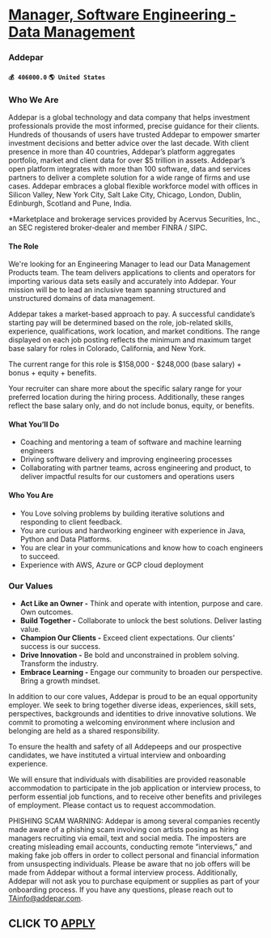 # [Manager, Software Engineering - Data Management](https://www.remotewlb.com/apply/manager-software-engineering-data-management-63174)  
### Addepar  
#### `💰 406000.0` `🌎 United States`  

### Who We Are

Addepar is a global technology and data company that helps investment professionals provide the most informed, precise guidance for their clients. Hundreds of thousands of users have trusted Addepar to empower smarter investment decisions and better advice over the last decade. With client presence in more than 40 countries, Addepar’s platform aggregates portfolio, market and client data for over $5 trillion in assets. Addepar’s open platform integrates with more than 100 software, data and services partners to deliver a complete solution for a wide range of firms and use cases. Addepar embraces a global flexible workforce model with offices in Silicon Valley, New York City, Salt Lake City, Chicago, London, Dublin, Edinburgh, Scotland and Pune, India.

*Marketplace and brokerage services provided by Acervus Securities, Inc., an SEC registered broker‑dealer and member FINRA / SIPC.

#### **The Role**

We're looking for an Engineering Manager to lead our Data Management Products team. The team delivers applications to clients and operators for importing various data sets easily and accurately into Addepar. Your mission will be to lead an inclusive team spanning structured and unstructured domains of data management.

Addepar takes a market-based approach to pay. A successful candidate’s starting pay will be determined based on the role, job-related skills, experience, qualifications, work location, and market conditions. The range displayed on each job posting reflects the minimum and maximum target base salary for roles in Colorado, California, and New York.

The current range for this role is $158,000 - $248,000 (base salary) + bonus + equity + benefits.

Your recruiter can share more about the specific salary range for your preferred location during the hiring process. Additionally, these ranges reflect the base salary only, and do not include bonus, equity, or benefits.

####  **What You’ll Do**

  * Coaching and mentoring a team of software and machine learning engineers
  * Driving software delivery and improving engineering processes
  * Collaborating with partner teams, across engineering and product, to deliver impactful results for our customers and operations users

#### **Who You Are**

  * You Love solving problems by building iterative solutions and responding to client feedback.
  * You are curious and hardworking engineer with experience in Java, Python and Data Platforms.
  * You are clear in your communications and know how to coach engineers to succeed.
  * Experience with AWS, Azure or GCP cloud deployment

### Our Values

  * **Act Like an Owner -** Think and operate with intention, purpose and care. Own outcomes.
  * **Build Together -** Collaborate to unlock the best solutions. Deliver lasting value. 
  * **Champion Our Clients -** Exceed client expectations. Our clients’ success is our success. 
  * **Drive Innovation -** Be bold and unconstrained in problem solving. Transform the industry. 
  * **Embrace Learning -** Engage our community to broaden our perspective. Bring a growth mindset. 

In addition to our core values, Addepar is proud to be an equal opportunity employer. We seek to bring together diverse ideas, experiences, skill sets, perspectives, backgrounds and identities to drive innovative solutions. We commit to promoting a welcoming environment where inclusion and belonging are held as a shared responsibility.

To ensure the health and safety of all Addepeeps and our prospective candidates, we have instituted a virtual interview and onboarding experience.

We will ensure that individuals with disabilities are provided reasonable accommodation to participate in the job application or interview process, to perform essential job functions, and to receive other benefits and privileges of employment. Please contact us to request accommodation.

PHISHING SCAM WARNING: Addepar is among several companies recently made aware of a phishing scam involving con artists posing as hiring managers recruiting via email, text and social media. The imposters are creating misleading email accounts, conducting remote “interviews,” and making fake job offers in order to collect personal and financial information from unsuspecting individuals. Please be aware that no job offers will be made from Addepar without a formal interview process. Additionally, Addepar will not ask you to purchase equipment or supplies as part of your onboarding process. If you have any questions, please reach out to TAinfo@addepar.com.

  
## CLICK TO [APPLY](https://www.remotewlb.com/apply/manager-software-engineering-data-management-63174)

